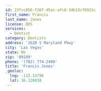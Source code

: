 ```yaml
---
id: 23fcc856-f26f-45ac-afc0-34b13cf6921c
first_name: Francis
last_name: Jones
license: DDS
services:
  - Dentist
category: Dentists
address: '2620 S Maryland Pkwy'
city: 'Las Vegas'
state: NV
zip: '89109'
phone: '(702) 774-2400'
title: 'Francis Jones'
_geoloc:
  lng: -115.14796
  lat: 36.126038
---
```

